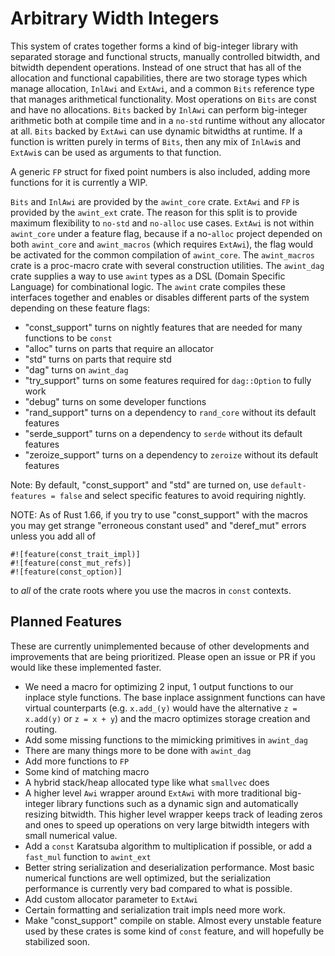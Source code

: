 # Arbitrary Width Integers

This system of crates together forms a kind of big-integer library with separated storage and
functional structs, manually controlled bitwidth, and bitwidth dependent operations. Instead of one
struct that has all of the allocation and functional capabilities, there are two storage types which
manage allocation, `InlAwi` and `ExtAwi`, and a common `Bits` reference type that manages
arithmetical functionality. Most operations on `Bits` are const and have no allocations. `Bits`
backed by `InlAwi` can perform big-integer arithmetic both at compile time and in a `no-std` runtime
without any allocator at all. `Bits` backed by `ExtAwi` can use dynamic bitwidths at runtime. If a
function is written purely in terms of `Bits`, then any mix of `InlAwi`s and `ExtAwi`s can be used
as arguments to that function.

A generic `FP` struct for fixed point numbers is also included, adding more functions for it is
currently a WIP.

`Bits` and `InlAwi` are provided by the `awint_core` crate.
`ExtAwi` and `FP` is provided by the `awint_ext` crate. The reason for this split is to provide
maximum flexibility to `no-std` and `no-alloc` use cases. `ExtAwi` is not within `awint_core` under
a feature flag, because if a no-`alloc` project depended on both `awint_core` and `awint_macros`
(which requires `ExtAwi`), the flag would be activated for the common compilation of `awint_core`.
The `awint_macros` crate is a proc-macro crate with several construction utilities.
The `awint_dag` crate supplies a way to use `awint` types as a DSL (Domain Specific Language) for
combinational logic.
The `awint` crate compiles these interfaces together and enables or disables different parts of the
system depending on these feature flags:

- "const_support" turns on nightly features that are needed for many functions to be `const`
- "alloc" turns on parts that require an allocator
- "std" turns on parts that require std
- "dag" turns on `awint_dag`
- "try_support" turns on some features required for `dag::Option` to fully work
- "debug" turns on some developer functions
- "rand_support" turns on a dependency to `rand_core` without its default features
- "serde_support" turns on a dependency to `serde` without its default features
- "zeroize_support" turns on a dependency to `zeroize` without its default features

Note: By default, "const_support" and "std" are turned on, use `default-features = false` and
select specific features to avoid requiring nightly.

NOTE: As of Rust 1.66, if you try to use "const_support" with the macros you may get strange
"erroneous constant used" and "deref_mut" errors unless you add all of
```
#![feature(const_trait_impl)]
#![feature(const_mut_refs)]
#![feature(const_option)]
```
to _all_ of the crate roots where you use the macros in `const` contexts.

## Planned Features

These are currently unimplemented because of other developments and improvements that are being
prioritized. Please open an issue or PR if you would like these implemented faster.

- We need a macro for optimizing 2 input, 1 output functions to our inplace style functions. The
  base inplace assignment functions can have virtual counterparts (e.g. `x.add_(y)` would have the
  alternative `z = x.add(y)` or `z = x + y`) and the macro optimizes storage creation and routing.
- Add some missing functions to the mimicking primitives in `awint_dag`
- There are many things more to be done with `awint_dag`
- Add more functions to `FP`
- Some kind of matching macro
- A hybrid stack/heap allocated type like what `smallvec` does
- A higher level `Awi` wrapper around `ExtAwi` with more traditional big-integer library functions
   such as a dynamic sign and automatically resizing bitwidth. This higher level wrapper keeps track
   of leading zeros and ones to speed up operations on very large bitwidth integers with small
   numerical value.
- Add a `const` Karatsuba algorithm to multiplication if possible, or add a `fast_mul` function to
   `awint_ext`
- Better string serialization and deserialization performance. Most basic numerical functions are
   well optimized, but the serialization performance is currently very bad compared to what is
   possible.
- Add custom allocator parameter to `ExtAwi`
- Certain formatting and serialization trait impls need more work.
- Make "const_support" compile on stable. Almost every unstable feature used by these crates is some
  kind of `const` feature, and will hopefully be stabilized soon.
